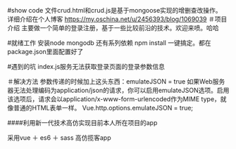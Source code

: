 #show code
文件crud.html和crud.js是基于mongoose实现的增删查改操作。
详细介绍在个人博客
https://my.oschina.net/u/2456393/blog/1069039
＃项目介绍
主要做一个简单的登录注册，基于一些比较前沿的技术。欢迎来喷。哈哈


#就绪工作
安装node mongodb 还有系列依赖 npm install 一键搞定。都在package.json里面配置好了



#遇到的坑
index.js服务无法获取登录页面的登录参数信息

＃解决方法
参数传递的时候加上这头东西：emulateJSON = true
如果Web服务器无法处理编码为application/json的请求，你可以启用emulateJSON选项。启用该选项后，请求会以application/x-www-form-urlencoded作为MIME type，就像普通的HTML表单一样。
Vue.http.options.emulateJSON = true;



####利用新一代技术高仿实现目前本人所在项目的app

采用vue ＋ es6 ＋ sass 高仿揽客app
